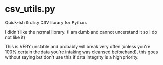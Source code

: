 # csv_utils.py
Quick-ish & dirty CSV library for Python.

I didn't like the normal library. (I am dumb and cannot
understand it so I do not like it)

This is VERY unstable and probably will break very often
(unless you're 100% certain the data you're intaking was
cleansed beforehand), this goes without saying but don't
use this if data integrity is a high priority.